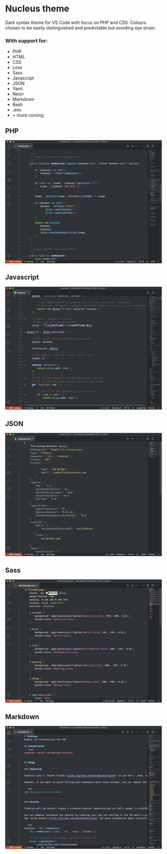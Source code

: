 # Nucleus theme

Dark syntax theme for VS Code with focus on PHP and CSS.
Colours chosen to be easily distinguished and predictable but avoiding eye strain.

### With support for:

* PHP
* HTML
* CSS
* Less
* Sass
* Javascript
* JSON
* Yaml
* Neon
* Markdown
* Bash
* .env
* \+ more coming

## PHP
![PHP](docs/img/php.png)

## Javascript
![Javascript](docs/img/javascript.png)

## JSON
![JSON](docs/img/json.png)

## Sass
![Sass](docs/img/scss.png)

## Markdown
![Markdown](docs/img/markdown.png)
